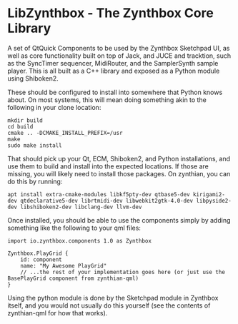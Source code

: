 # LibZynthbox - The Zynthbox Core Library

A set of QtQuick Components to be used by the Zynthbox Sketchpad UI, as well
as core functionality built on top of Jack, and JUCE and tracktion, such as the
SyncTimer sequencer, MidiRouter, and the SamplerSynth sample player. This is
all  built as a C++ library and exposed as a Python module using Shiboken2.

These should be configured to install into somewhere that Python knows about.
On most systems, this will mean doing something akin to the following in your
clone location:

```
mkdir build
cd build
cmake .. -DCMAKE_INSTALL_PREFIX=/usr
make
sudo make install
```

That should pick up your Qt, ECM, Shiboken2, and Python installations, and use
them to build and install into the expected locations. If those are missing,
you will likely need to install those packages. On zynthian, you can do this by
running:

```
apt install extra-cmake-modules libkf5pty-dev qtbase5-dev kirigami2-dev qtdeclarative5-dev librtmidi-dev libwebkit2gtk-4.0-dev libpyside2-dev libshiboken2-dev libclang-dev llvm-dev
```

Once installed, you should be able to use the components simply by adding
something like the following to your qml files:

```
import io.zynthbox.components 1.0 as Zynthbox

Zynthbox.PlayGrid {
    id: component
    name: "My Awesome PlayGrid"
    // ...the rest of your implementation goes here (or just use the BasePlayGrid component from zynthian-qml)
}

```

Using the python module is done by the Sketchpad module in Zynthbox itself, and
you would not usually do this yourself (see the contents of zynthian-qml for how
that works).
